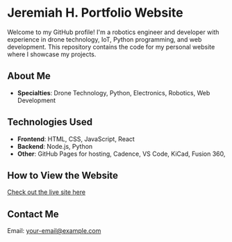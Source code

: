# Jeremiah H. Portfolio Website

Welcome to my GitHub profile! I'm a robotics engineer and developer with experience in drone technology, IoT, Python programming, and web development. This repository contains the code for my personal website where I showcase my projects.

## About Me
- **Specialties**: Drone Technology, Python, Electronics, Robotics, Web Development

## Technologies Used
- **Frontend**: HTML, CSS, JavaScript, React
- **Backend**: Node.js, Python
- **Other**: GitHub Pages for hosting, Cadence, VS Code, KiCad, Fusion 360, 

## How to View the Website
[Check out the live site here](link-to-live-site)

## Contact Me
Email: your-email@example.com
